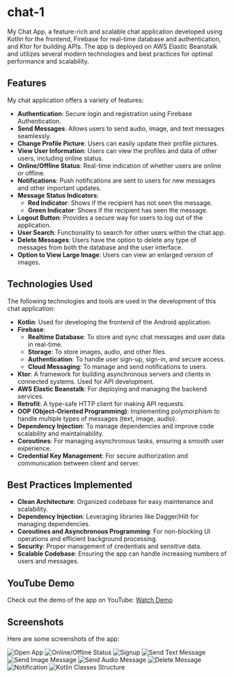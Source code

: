 # chat-1

My Chat App, a feature-rich and scalable chat application developed using Kotlin for the frontend, Firebase for real-time database and authentication, and Ktor for building APIs. The app is deployed on AWS Elastic Beanstalk and utilizes several modern technologies and best practices for optimal performance and scalability.

## Features

My chat application offers a variety of features:

- **Authentication**: Secure login and registration using Firebase Authentication.
- **Send Messages**: Allows users to send audio, image, and text messages seamlessly.
- **Change Profile Picture**: Users can easily update their profile pictures.
- **View User Information**: Users can view the profiles and data of other users, including online status.
- **Online/Offline Status**: Real-time indication of whether users are online or offline.
- **Notifications**: Push notifications are sent to users for new messages and other important updates.
- **Message Status Indicators**:
  - **Red Indicator**: Shows if the recipient has not seen the message.
  - **Green Indicator**: Shows if the recipient has seen the message.
- **Logout Button**: Provides a secure way for users to log out of the application.
- **User Search**: Functionality to search for other users within the chat app.
- **Delete Messages**: Users have the option to delete any type of messages from both the database and the user interface.
- **Option to View Large Image**: Users can view an enlarged version of images.

## Technologies Used

The following technologies and tools are used in the development of this chat application:

- **Kotlin**: Used for developing the frontend of the Android application.
- **Firebase**:
  - **Realtime Database**: To store and sync chat messages and user data in real-time.
  - **Storage**: To store images, audio, and other files.
  - **Authentication**: To handle user sign-up, sign-in, and secure access.
  - **Cloud Messaging**: To manage and send notifications to users.
- **Ktor**: A framework for building asynchronous servers and clients in connected systems. Used for API development.
- **AWS Elastic Beanstalk**: For deploying and managing the backend services.
- **Retrofit**: A type-safe HTTP client for making API requests.
- **OOP (Object-Oriented Programming)**: Implementing polymorphism to handle multiple types of messages (text, image, audio).
- **Dependency Injection**: To manage dependencies and improve code scalability and maintainability.
- **Coroutines**: For managing asynchronous tasks, ensuring a smooth user experience.
- **Credential Key Management**: For secure authorization and communication between client and server.

## Best Practices Implemented

- **Clean Architecture**: Organized codebase for easy maintenance and scalability.
- **Dependency Injection**: Leveraging libraries like Dagger/Hilt for managing dependencies.
- **Coroutines and Asynchronous Programming**: For non-blocking UI operations and efficient background processing.
- **Security**: Proper management of credentials and sensitive data.
- **Scalable Codebase**: Ensuring the app can handle increasing numbers of users and messages.

## YouTube Demo

Check out the demo of the app on YouTube: [Watch Demo](https://youtu.be/llaznWZZKGc)

## Screenshots

Here are some screenshots of the app:

![Open App](images/opning_app_1.jpg)
![Online/Offline Status](images/onligne_image_recycle_2.jpg)
![Signup](images/SIGNUP_3.jpg)
![Send Text Message](images/SEND_TEXT_MESSAGE_4.jpg)
![Send Image Message](images/SEND_IMAGE_MESSAGE_5.png)
![Send Audio Message](images/SEND_AUDIO_MESSAGE_6.jpg)
![Delete Message](images/DELETE_MESSAGE_7.jpg)
![Notification](images/NOTIFICATION_8.jpg)
![Kotlin Classes Structure](images/kotline_classes_structure_chat_9.png)



